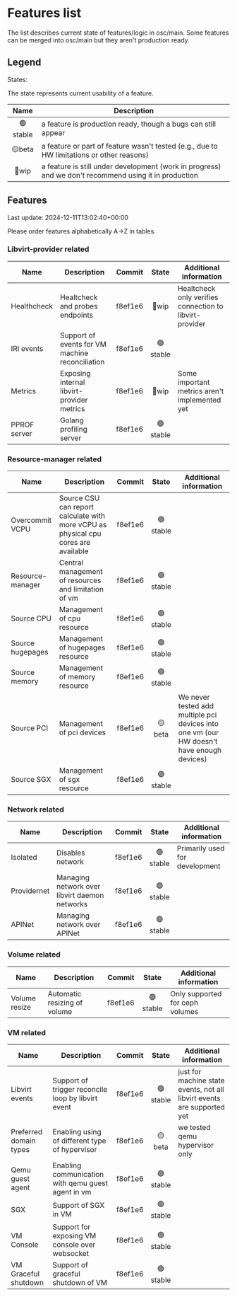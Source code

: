 # Features list

The list describes current state of features/logic in osc/main.
Some features can be merged into osc/main but they aren't production ready.

## Legend

States:

The state represents current usability of a feature.

|  Name   | Description                                                                                           |
| :-----: | ----------------------------------------------------------------------------------------------------- |
| 🟢stable | a feature is production ready, though a bugs can still appear                                         |
|  🟡beta  | a feature or part of feature wasn't tested (e.g., due to HW limitations or other reasons)             |
|  🔴wip   | a feature is still under development (work in progress) and we don't recommend using it in production |

## Features

Last update: 2024-12-11T13:02:40+00:00

Please order features alphabetically A→Z in tables.

### Libvirt-provider related

| Name         | Description                                     | Commit  |  State  | Additional information                                  |
| ------------ | ----------------------------------------------- | ------- | :-----: | ------------------------------------------------------- |
| Healthcheck  | Healtcheck and probes endpoints                 | f8ef1e6 |  🔴wip   | Healtcheck only verifies connection to libvirt-provider |
| IRI events   | Support of events for VM machine reconciliation | f8ef1e6 | 🟢stable |                                                         |
| Metrics      | Exposing internal libvirt-provider metrics      | f8ef1e6 |  🔴wip   | Some important metrics aren't implemented yet           |
| PPROF server | Golang profiling server                         | f8ef1e6 | 🟢stable |                                                         |

### Resource-manager related

| Name             | Description                                                                        | Commit  |  State  | Additional information                                                                    |
| ---------------- | ---------------------------------------------------------------------------------- | ------- | :-----: | ----------------------------------------------------------------------------------------- |
| Overcommit VCPU  | Source CSU can report calculate with more vCPU as physical cpu cores are available | f8ef1e6 | 🟢stable |                                                                                           |
| Resource-manager | Central management of resources and limitation of vm                               | f8ef1e6 | 🟢stable |                                                                                           |
| Source CPU       | Management of cpu resource                                                         | f8ef1e6 | 🟢stable |                                                                                           |
| Source hugepages | Management of hugepages resource                                                   | f8ef1e6 | 🟢stable |                                                                                           |
| Source memory    | Management of memory resource                                                      | f8ef1e6 | 🟢stable |                                                                                           |
| Source PCI       | Management of pci devices                                                          | f8ef1e6 |  🟡beta  | We never tested add multiple pci devices into one vm (our HW doesn't have enough devices) |
| Source SGX       | Management of sgx resource                                                         | f8ef1e6 | 🟢stable |                                                                                           |

### Network related

| Name        | Description                                   | Commit  |  State  | Additional information         |
| ----------- | --------------------------------------------- | ------- | :-----: | ------------------------------ |
| Isolated    | Disables network                              | f8ef1e6 | 🟢stable | Primarily used for development |
| Providernet | Managing network over libvirt daemon networks | f8ef1e6 | 🟢stable |                                |
| APINet      | Managing network over APINet                  | f8ef1e6 | 🟢stable |                                |

### Volume related

| Name          | Description                  | Commit  |  State  | Additional information          |
| ------------- | ---------------------------- | ------- | :-----: | ------------------------------- |
| Volume resize | Automatic resizing of volume | f8ef1e6 | 🟢stable | Only supported for ceph volumes |

### VM related

| Name                   | Description                                        | Commit  |  State  | Additional information                                                  |
| ---------------------- | -------------------------------------------------- | ------- | :-----: | ----------------------------------------------------------------------- |
| Libvirt events         | Support of trigger reconcile loop by libvirt event | f8ef1e6 | 🟢stable | just for machine state events, not all libvirt events are supported yet |
| Preferred domain types | Enabling using of different type of hypervisor     | f8ef1e6 |  🟡beta  | we tested qemu hypervisor only                                          |
| Qemu guest agent       | Enabling communication with qemu guest agent in vm | f8ef1e6 | 🟢stable |                                                                         |
| SGX                    | Support of SGX in VM                               | f8ef1e6 | 🟢stable |                                                                         |
| VM Console             | Support for exposing VM console over websocket     | f8ef1e6 | 🟢stable |                                                                         |
| VM Graceful shutdown   | Support of graceful shutdown of VM                 | f8ef1e6 | 🟢stable |                                                                         |
